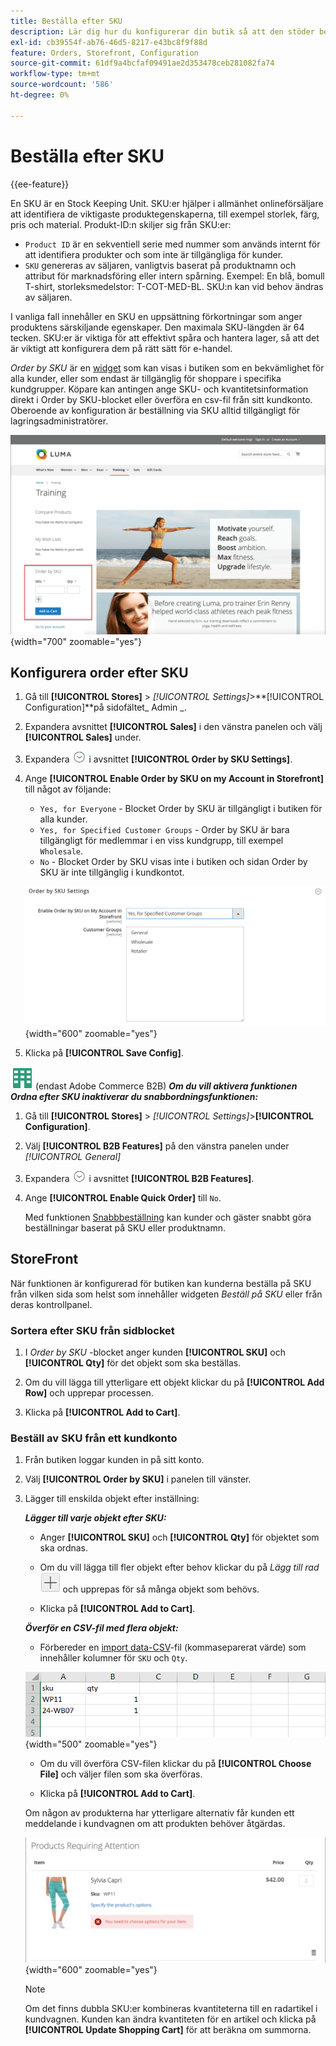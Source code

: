 ```yaml
---
title: Beställa efter SKU
description: Lär dig hur du konfigurerar din butik så att den stöder beställning via SKU som en smidighet för dina kunder.
exl-id: cb39554f-ab76-46d5-8217-e43bc8f9f88d
feature: Orders, Storefront, Configuration
source-git-commit: 61df9a4bcfaf09491ae2d353478ceb281082fa74
workflow-type: tm+mt
source-wordcount: '586'
ht-degree: 0%

---
```


# Beställa efter SKU

{{ee-feature}}

En SKU är en Stock Keeping Unit. SKU:er hjälper i allmänhet onlineförsäljare att identifiera de viktigaste produktegenskaperna, till exempel storlek, färg, pris och material. Produkt-ID:n skiljer sig från SKU:er:

- `Product ID` är en sekventiell serie med nummer som används internt för att identifiera produkter och som inte är tillgängliga för kunder.
- `SKU` genereras av säljaren, vanligtvis baserat på produktnamn och attribut för marknadsföring eller intern spårning. Exempel: En blå, bomull T-shirt, storleksmedelstor: T-COT-MED-BL. SKU:n kan vid behov ändras av säljaren.

I vanliga fall innehåller en SKU en uppsättning förkortningar som anger produktens särskiljande egenskaper. Den maximala SKU-längden är 64 tecken. SKU:er är viktiga för att effektivt spåra och hantera lager, så att det är viktigt att konfigurera dem på rätt sätt för e-handel.

_Order by SKU_ är en [widget](../content-design/widgets.md) som kan visas i butiken som en bekvämlighet för alla kunder, eller som endast är tillgänglig för shoppare i specifika kundgrupper. Köpare kan antingen ange SKU- och kvantitetsinformation direkt i Order by SKU-blocket eller överföra en csv-fil från sitt kundkonto. Oberoende av konfiguration är beställning via SKU alltid tillgängligt för lagringsadministratörer.

![Beställ av SKU i Storefront](./assets/storefront-order-by-sku.png){width="700" zoomable="yes"}

## Konfigurera order efter SKU

1. Gå till **[!UICONTROL Stores]** > _[!UICONTROL Settings]_>**[!UICONTROL Configuration]**på sidofältet_ Admin _.

1. Expandera avsnittet **[!UICONTROL Sales]** i den vänstra panelen och välj **[!UICONTROL Sales]** under.

1. Expandera ![Expansionsväljaren](../assets/icon-display-expand.png) i avsnittet **[!UICONTROL Order by SKU Settings]**.

1. Ange **[!UICONTROL Enable Order by SKU on my Account in Storefront]** till något av följande:

   - `Yes, for Everyone` - Blocket Order by SKU är tillgängligt i butiken för alla kunder.
   - `Yes, for Specified Customer Groups` - Order by SKU är bara tillgängligt för medlemmar i en viss kundgrupp, till exempel `Wholesale`.
   - `No` - Blocket Order by SKU visas inte i butiken och sidan Order by SKU är inte tillgänglig i kundkontot.

   ![Beställa efter SKU-inställningar](../configuration-reference/sales/assets/sales-order-by-sku-settings.png){width="600" zoomable="yes"}

1. Klicka på **[!UICONTROL Save Config]**.

![Adobe Commerce B2B](../assets/b2b.svg) (endast Adobe Commerce B2B) _**Om du vill aktivera funktionen Ordna efter SKU inaktiverar du snabbordningsfunktionen:**_

1. Gå till **[!UICONTROL Stores]** > _[!UICONTROL Settings]_>**[!UICONTROL Configuration]**.

1. Välj **[!UICONTROL B2B Features]** på den vänstra panelen under _[!UICONTROL General]_

1. Expandera ![Expansionsväljaren](../assets/icon-display-expand.png) i avsnittet **[!UICONTROL B2B Features]**.

1. Ange **[!UICONTROL Enable Quick Order]** till `No`.

   Med funktionen [Snabbbeställning](../b2b/quick-order.md) kan kunder och gäster snabbt göra beställningar baserat på SKU eller produktnamn.

## StoreFront

När funktionen är konfigurerad för butiken kan kunderna beställa på SKU från vilken sida som helst som innehåller widgeten _Beställ på SKU_ eller från deras kontrollpanel.

### Sortera efter SKU från sidblocket

1. I _Order by SKU_ -blocket anger kunden **[!UICONTROL SKU]** och **[!UICONTROL Qty]** för det objekt som ska beställas.

1. Om du vill lägga till ytterligare ett objekt klickar du på **[!UICONTROL Add Row]** och upprepar processen.

1. Klicka på **[!UICONTROL Add to Cart]**.

### Beställ av SKU från ett kundkonto

1. Från butiken loggar kunden in på sitt konto.

1. Välj **[!UICONTROL Order by SKU]** i panelen till vänster.

1. Lägger till enskilda objekt efter inställning:

   _**Lägger till varje objekt efter SKU:**_

   - Anger **[!UICONTROL SKU]** och **[!UICONTROL Qty]** för objektet som ska ordnas.

   - Om du vill lägga till fler objekt efter behov klickar du på _Lägg till rad_ ![plustecknet](../assets/button-add-item.png) och upprepas för så många objekt som behövs.

   - Klicka på **[!UICONTROL Add to Cart]**.

   _**Överför en CSV-fil med flera objekt:**_

   - Förbereder en [import data-CSV](../systems/data-csv.md)-fil (kommaseparerat värde) som innehåller kolumner för `SKU` och `Qty`.

   ![SKU:er att importera](./assets/account-dashboard-order-by-sku-import.png){width="500" zoomable="yes"}

   - Om du vill överföra CSV-filen klickar du på **[!UICONTROL Choose File]** och väljer filen som ska överföras.

   - Klicka på **[!UICONTROL Add to Cart]**.

   Om någon av produkterna har ytterligare alternativ får kunden ett meddelande i kundvagnen om att produkten behöver åtgärdas.

   ![Produkten kräver åtgärd](./assets/account-dashboard-order-by-sku-cart-product-requires-attention.png){width="600" zoomable="yes"}

   >[!NOTE]
   >
   >Om det finns dubbla SKU:er kombineras kvantiteterna till en radartikel i kundvagnen. Kunden kan ändra kvantiteten för en artikel och klicka på **[!UICONTROL Update Shopping Cart]** för att beräkna om summorna.

